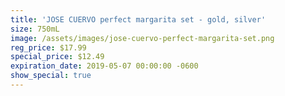 ```yaml
---
title: 'JOSE CUERVO perfect margarita set - gold, silver'
size: 750mL
image: /assets/images/jose-cuervo-perfect-margarita-set.png
reg_price: $17.99
special_price: $12.49
expiration_date: 2019-05-07 00:00:00 -0600
show_special: true
---
```


